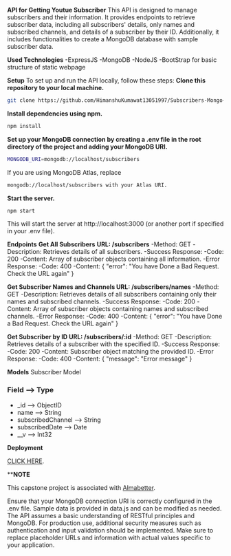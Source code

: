 **API for Getting Youtue Subscriber**
This API is designed to manage subscribers and their information. It provides endpoints to retrieve subscriber data, including all subscribers' details, only names and subscribed channels, and details of a subscriber by their ID. Additionally, it includes functionalities to create a MongoDB database with sample subscriber data.

**Used Technologies**
-ExpressJS
-MongoDB
-NodeJS
-BootStrap for basic structure of static webpage

**Setup**
To set up and run the API locally, follow these steps:
**Clone this repository to your local machine.**
```bash
git clone https://github.com/HimanshuKumawat13051997/Subscribers-Mongo-Node-BoilerPlate-main
```
**Install dependencies using npm.**
```bash
npm install
```
**Set up your MongoDB connection by creating a .env file in the root directory of the project and adding your MongoDB URI.**
```bash
MONGODB_URI=mongodb://localhost/subscribers
```
If you are using MongoDB Atlas, replace 
```bash
mongodb://localhost/subscribers with your Atlas URI.
```


**Start the server.**
```bash
npm start
```
This will start the server at http://localhost:3000 (or another port if specified in your .env file).

**Endpoints**
**Get All Subscribers**
**URL: /subscribers**
-Method: GET
-Description: Retrieves details of all subscribers.
-Success Response:
-Code: 200
-Content: Array of subscriber objects containing all information.
-Error Response:
-Code: 400
-Content: { "error": "You have Done a Bad Request. Check the URL again" }

**Get Subscriber Names and Channels
URL: /subscribers/names**
-Method: GET
-Description: Retrieves details of all subscribers containing only their names and subscribed channels.
-Success Response:
-Code: 200
-Content: Array of subscriber objects containing names and subscribed channels.
-Error Response:
-Code: 400
-Content: { "error": "You have Done a Bad Request. Check the URL again" }

**Get Subscriber by ID
URL: /subscribers/:id**
-Method: GET
-Description: Retrieves details of a subscriber with the specified ID.
-Success Response:
-Code: 200
-Content: Subscriber object matching the provided ID.
-Error Response:
-Code: 400
-Content: { "message": "Error message" }

**Models**
Subscriber Model
### Field               -->       Type
- _id                 -->       ObjectID
- name                -->       String
- subscribedChannel   -->       String
- subscribedDate      -->       Date
- __v                 -->       Int32

**Deployment**

<a href="https://subscribers-mongo-node-boilerplate-main-ush0.onrender.com/">CLICK HERE</a>.</p>

****NOTE**
<p> This capstone project is associated with <a href="https://www.almabetter.com">Almabetter</a>.</p>

Ensure that your MongoDB connection URI is correctly configured in the .env file.
Sample data is provided in data.js and can be modified as needed.
The API assumes a basic understanding of RESTful principles and MongoDB.
For production use, additional security measures such as authentication and input validation should be implemented.
Make sure to replace placeholder URLs and information with actual values specific to your application.

